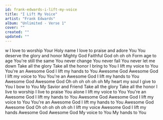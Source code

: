```yaml
---
id: frank-edwards-i-lift-my-voice
title: "I Lift My Voice"
artist: "Frank Edwards"
album: "Unlimited - Verse 1"
cover: ""
created: ""
updated: ""
---
```


w I love to worship Your Holy name
I love to praise and adore You
You deserve the glory and honor
Mighty God Faithful God oh oh oh
Form age to age You're still the same
You never change
You never fail
You never let me down
Take all the glory
Take all the honor I bring to You
I lift my voice to You
You're an Awesome God
I lift my hands to You
Awesome God Awesome God
I lift my voice to You
You're an Awesome God
I lift my hands to You
Awesome God Awesome God
Oh oh oh oh oh oh
My heart my soul
I give to You
I bow to You
My Savior and Friend
Take all the glory
Take all the honor
I live to worship
I live to praise You alone
I lift my voice to You
You're an Awesome God
I lift my hands to You
Awesome God Awesome God
I lift my voice to You
You're an Awesome God
I lift my hands to You
Awesome God Awesome God
Oh oh oh oh oh oh
I lift my voice
Awesome God
I lift my hands
Awesome God Awesome God
My voice to You
My hands to You